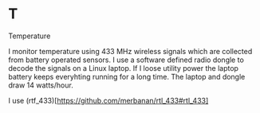 # T
Temperature

I monitor temperature using 433 MHz wireless signals which are collected from battery operated sensors. I use a software defined radio dongle to decode the signals on a Linux laptop. If I loose utility power the laptop battery keeps everyhting running for a long time. The laptop and dongle draw 14 watts/hour.

I use (rtf_433)[https://github.com/merbanan/rtl_433#rtl_433]
